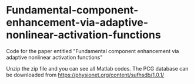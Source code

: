# Fundamental-component-enhancement-via-adaptive-nonlinear-activation-functions
Code for the paper entitled "Fundamental component enhancement via adaptive nonlinear activation functions"

Unzip the zip file and you can see all Matlab codes. The PCG database can be downloaded from https://physionet.org/content/sufhsdb/1.0.1/
